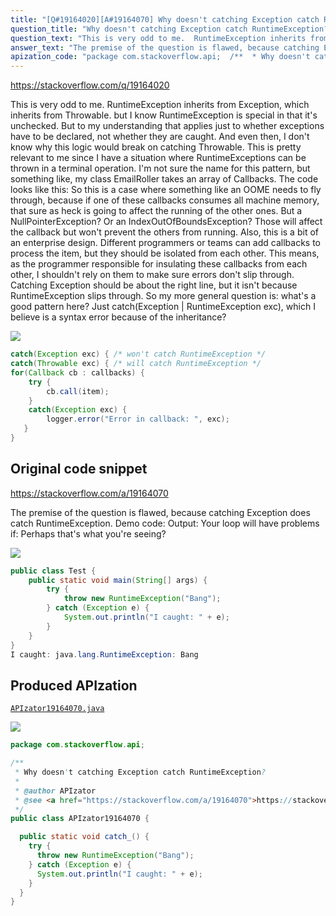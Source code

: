 ```yaml
---
title: "[Q#19164020][A#19164070] Why doesn't catching Exception catch RuntimeException?"
question_title: "Why doesn't catching Exception catch RuntimeException?"
question_text: "This is very odd to me.  RuntimeException inherits from Exception, which inherits from Throwable. but I know RuntimeException is special in that it's unchecked. But to my understanding that applies just to whether exceptions have to be declared, not whether they are caught. And even then, I don't know why this logic would break on catching Throwable. This is pretty relevant to me since I have a situation where RuntimeExceptions can be thrown in a terminal operation.  I'm not sure the name for this pattern, but something like, my class EmailRoller takes an array of Callbacks.  The code looks like this: So this is a case where something like an OOME needs to fly through, because if one of these callbacks consumes all machine memory, that sure as heck is going to affect the running of the other ones. But a NullPointerException? Or an IndexOutOfBoundsException?  Those will affect the callback but won't prevent the others from running. Also, this is a bit of an enterprise design. Different programmers or teams can add callbacks to process the item, but they should be isolated from each other.  This means, as the programmer responsible for insulating these callbacks from each other, I shouldn't rely on them to make sure errors don't slip through. Catching Exception should be about the right line, but it isn't because RuntimeException slips through.  So my more general question is:  what's a good pattern here?  Just catch(Exception | RuntimeException exc), which I believe is a syntax error because of the inheritance?"
answer_text: "The premise of the question is flawed, because catching Exception does catch RuntimeException. Demo code: Output: Your loop will have problems if: Perhaps that's what you're seeing?"
apization_code: "package com.stackoverflow.api;  /**  * Why doesn't catching Exception catch RuntimeException?  *  * @author APIzator  * @see <a href=\"https://stackoverflow.com/a/19164070\">https://stackoverflow.com/a/19164070</a>  */ public class APIzator19164070 {    public static void catch_() {     try {       throw new RuntimeException(\"Bang\");     } catch (Exception e) {       System.out.println(\"I caught: \" + e);     }   } }"
---
```


https://stackoverflow.com/q/19164020

This is very odd to me.  RuntimeException inherits from Exception, which inherits from Throwable.
but
I know RuntimeException is special in that it&#x27;s unchecked. But to my understanding that applies just to whether exceptions have to be declared, not whether they are caught. And even then, I don&#x27;t know why this logic would break on catching Throwable.
This is pretty relevant to me since I have a situation where RuntimeExceptions can be thrown in a terminal operation.  I&#x27;m not sure the name for this pattern, but something like, my class EmailRoller takes an array of Callbacks.  The code looks like this:
So this is a case where something like an OOME needs to fly through, because if one of these callbacks consumes all machine memory, that sure as heck is going to affect the running of the other ones. But a NullPointerException? Or an IndexOutOfBoundsException?  Those will affect the callback but won&#x27;t prevent the others from running.
Also, this is a bit of an enterprise design. Different programmers or teams can add callbacks to process the item, but they should be isolated from each other.  This means, as the programmer responsible for insulating these callbacks from each other, I shouldn&#x27;t rely on them to make sure errors don&#x27;t slip through. Catching Exception should be about the right line, but it isn&#x27;t because RuntimeException slips through.  So my more general question is:  what&#x27;s a good pattern here?  Just catch(Exception | RuntimeException exc), which I believe is a syntax error because of the inheritance?


<div class="code-logo"><img src="/stackoverflow.png" /></div>

```java
catch(Exception exc) { /* won't catch RuntimeException */
catch(Throwable exc) { /* will catch RuntimeException */
for(Callback cb : callbacks) {
    try {
        cb.call(item);
    }
    catch(Exception exc) {
        logger.error("Error in callback: ", exc);
   }
}
```


## Original code snippet

https://stackoverflow.com/a/19164070

The premise of the question is flawed, because catching Exception does catch RuntimeException. Demo code:
Output:
Your loop will have problems if:
Perhaps that&#x27;s what you&#x27;re seeing?

<div class="code-logo"><img src="/stackoverflow.png" /></div>

```java
public class Test {
    public static void main(String[] args) {
        try {
            throw new RuntimeException("Bang");
        } catch (Exception e) {
            System.out.println("I caught: " + e);
        }
    }
}
I caught: java.lang.RuntimeException: Bang
```

## Produced APIzation

[`APIzator19164070.java`](https://github.com/pasqualesalza/apization/raw/main/data/search/APIzator19164070.java)

<div class="code-logo"><img src="/apizator.png" /></div>

```java
package com.stackoverflow.api;

/**
 * Why doesn't catching Exception catch RuntimeException?
 *
 * @author APIzator
 * @see <a href="https://stackoverflow.com/a/19164070">https://stackoverflow.com/a/19164070</a>
 */
public class APIzator19164070 {

  public static void catch_() {
    try {
      throw new RuntimeException("Bang");
    } catch (Exception e) {
      System.out.println("I caught: " + e);
    }
  }
}

```